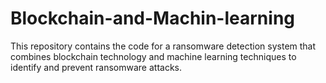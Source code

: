 # Blockchain-and-Machin-learning

This repository contains the code for a ransomware detection system that combines blockchain technology and machine learning techniques to identify and prevent ransomware attacks.
